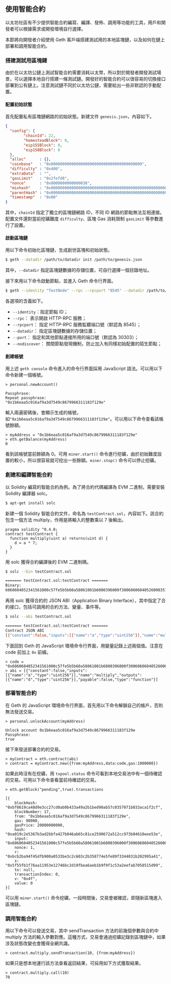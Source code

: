 ## 使用智能合約

以太坊社區有不少提供智能合約編寫、編譯、發佈、調用等功能的工具，用戶和開發者可以根據需求或開發環境自行選擇。

本節將向開發者介紹使用 Geth 客戶端搭建測試用的本地區塊鏈，以及如何在鏈上部署和調用智能合約。

### 搭建測試用區塊鏈

由於在以太坊公鏈上測試智能合約需要消耗以太幣，所以對於開發者開發測試場景，可以選擇本地自行搭建一條測試鏈。開發好的智能合約可以很容易的切換接口部署到公有鏈上。注意測試鏈不同於以太坊公鏈，需要給出一些非默認的手動配置。

#### 配置初始狀態

首先配置私有區塊鏈網路的初始狀態。新建文件 `genesis.json`，內容如下。

```json
{
  "config": {
        "chainId": 22,
        "homesteadBlock": 0,
        "eip155Block": 0,
        "eip158Block": 0
  },
  "alloc"      : {},
  "coinbase"   : "0x0000000000000000000000000000000000000000",
  "difficulty" : "0x400",
  "extraData"  : "",
  "gasLimit"   : "0x2fefd8",
  "nonce"      : "0x0000000000000038",
  "mixhash"    : "0x0000000000000000000000000000000000000000000000000000000000000000",
  "parentHash" : "0x0000000000000000000000000000000000000000000000000000000000000000",
  "timestamp"  : "0x00"
}
```

其中，`chainId` 指定了獨立的區塊鏈網路 ID，不同 ID 網路的節點無法互相連接。配置文件還對當前挖礦難度 `difficulty`、區塊 Gas 消耗限制 `gasLimit` 等參數進行了設置。

#### 啟動區塊鏈

用以下命令初始化區塊鏈，生成創世區塊和初始狀態。

```bash
$ geth --datadir /path/to/datadir init /path/to/genesis.json
```

其中，`--datadir` 指定區塊鏈數據的存儲位置，可自行選擇一個目錄地址。

接下來用以下命令啟動節點，並進入 Geth 命令行界面。

```bash
$ geth --identity "TestNode" --rpc --rpcport "8545" --datadir /path/to/datadir --port "30303" --nodiscover console
```

各選項的含義如下。

* `--identity`：指定節點 ID；
* `--rpc`： 表示開啟 HTTP-RPC 服務；
* `--rpcport`： 指定 HTTP-RPC 服務監聽端口號（默認為 8545）；
* `--datadir`： 指定區塊鏈數據的存儲位置；
* `--port`： 指定和其他節點連接所用的端口號（默認為 30303）；
* `--nodiscover`： 關閉節點發現機制，防止加入有同樣初始配置的陌生節點；

#### 創建帳號

用上述 `geth console` 命令進入的命令行界面採用 JavaScript 語法。可以用以下命令新建一個帳號。

```
> personal.newAccount()

Passphrase:
Repeat passphrase:
"0x1b6eaa5c016af9a3d7549c8679966311183f129e"
```

輸入兩遍密碼後，會顯示生成的帳號，如`"0x1b6eaa5c016af9a3d7549c8679966311183f129e"`。可以用以下命令查看該帳號餘額。

```
> myAddress = "0x1b6eaa5c016af9a3d7549c8679966311183f129e"
> eth.getBalance(myAddress)
0
```

看到該帳號當前餘額為 0。可用 `miner.start()` 命令進行挖礦，由於初始難度設置的較小，所以很容易就可挖出一些餘額。`miner.stop()` 命令可以停止挖礦。

### 創建和編譯智能合約

以 Solidity 編寫的智能合約為例。為了將合約代碼編譯為 EVM 二進制，需要安裝 Solidity 編譯器 solc。

```bash
$ apt-get install solc
```

新建一個 Solidity 智能合約文件，命名為 `testContract.sol`，內容如下。該合約包含一個方法 multiply，作用是將輸入的整數乘以 7 後輸出。

```
pragma solidity ^0.4.0;
contract testContract {
  function multiply(uint a) returns(uint d) {
    d = a * 7;
  }
}
```

用 solc 獲得合約編譯後的 EVM 二進制碼。

```bash
$ solc --bin testContract.sol

======= testContract.sol:testContract =======
Binary:
6060604052341561000c57fe5b5b60a58061001b6000396000f30060606040526000357c0100000000000000000000000000000000000000000000000000000000900463ffffffff168063c6888fa114603a575bfe5b3415604157fe5b60556004808035906020019091905050606b565b6040518082815260200191505060405180910390f35b60006007820290505b9190505600a165627a7a72305820748467daab52f2f1a63180df2c4926f3431a2aa82dcdfbcbde5e7d036742a94b0029
```

再用 solc 獲得合約的 JSON ABI（Application Binary Interface），其中指定了合約接口，包括可調用的合約方法、變量、事件等。

```bash
$ solc --abi testContract.sol

======= testContract.sol:testContract =======
Contract JSON ABI
[{"constant":false,"inputs":[{"name":"a","type":"uint256"}],"name":"multiply","outputs":[{"name":"d","type":"uint256"}],"payable":false,"type":"function"}]
```

下面回到 Geth 的 JavaScript 環境命令行界面，用變量記錄上述兩個值。注意在 code 前加上 `0x` 前綴。

```
> code = "0x6060604052341561000c57fe5b5b60a58061001b6000396000f30060606040526000357c0100000000000000000000000000000000000000000000000000000000900463ffffffff168063c6888fa114603a575bfe5b3415604157fe5b60556004808035906020019091905050606b565b6040518082815260200191505060405180910390f35b60006007820290505b9190505600a165627a7a72305820748467daab52f2f1a63180df2c4926f3431a2aa82dcdfbcbde5e7d036742a94b0029"
> abi = [{"constant":false,"inputs":[{"name":"a","type":"uint256"}],"name":"multiply","outputs":[{"name":"d","type":"uint256"}],"payable":false,"type":"function"}]
```

### 部署智能合約

在 Geth 的 JavaScript 環境命令行界面，首先用以下命令解鎖自己的帳戶，否則無法發送交易。

```
> personal.unlockAccount(myAddress)

Unlock account 0x1b6eaa5c016af9a3d7549c8679966311183f129e
Passphrase:
true
```

接下來發送部署合約的交易。

```
> myContract = eth.contract(abi)
> contract = myContract.new({from:myAddress,data:code,gas:1000000})
```

如果此時沒有在挖礦，用 `txpool.status` 命令可看到本地交易池中有一個待確認的交易。可用以下命令查看當前待確認的交易。

```
> eth.getBlock("pending",true).transactions

[{
    blockHash: "0xbf0619ca48d9e3cc27cd0ab0b433a49a2b1bed90ab57c0357071b033aca1f2cf",
    blockNumber: 17,
    from: "0x1b6eaa5c016af9a3d7549c8679966311183f129e",
    gas: 90000,
    gasPrice: 20000000000,
    hash: "0xa019c2e5367b3ad2bbfa427b046ab65c81ce2590672a512cc973b84610eee53e",
    input: "0x6060604052341561000c57fe5b5b60a58061001b6000396000f30060606040526000357c0100000000000000000000000000000000000000000000000000000000900463ffffffff168063c6888fa114603a575bfe5b3415604157fe5b60556004808035906020019091905050606b565b6040518082815260200191505060405180910390f35b60006007820290505b9190505600a165627a7a72305820748467daab52f2f1a63180df2c4926f3431a2aa82dcdfbcbde5e7d036742a94b0029",
    nonce: 1,
    r: "0xbcb2ba94f45dfb900a0533be3c2c603c2b358774e5fe89f3344031b202995a41",
    s: "0x5f55fb1f76aa11953e12746bc2d19fbea6aeb1b9f9f1c53a2eefab7058515d99",
    to: null,
    transactionIndex: 0,
    v: "0x4f",
    value: 0
}]
```

可以用 `miner.start()` 命令挖礦，一段時間後，交易會被確認，即隨新區塊進入區塊鏈。

### 調用智能合約

用以下命令可以發送交易，其中 sendTransaction 方法的前幾個參數與合約中 multiply 方法的輸入參數對應。這種方式，交易會通過挖礦記錄到區塊鏈中，如果涉及狀態改變也會獲得全網共識。

```
> contract.multiply.sendTransaction(10, {from:myAddress})
```

如果只是想本地運行該方法查看返回結果，可採用如下方式獲取結果。

```
> contract.multiply.call(10)
70
```
